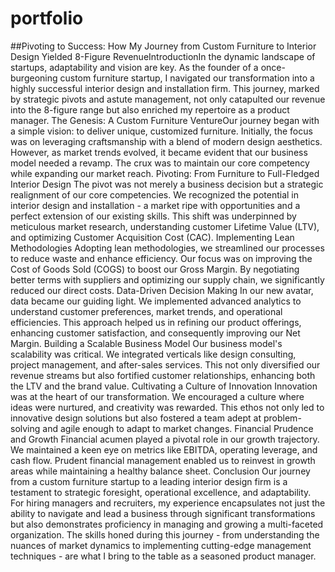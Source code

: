 # portfolio
##Pivoting to Success: How My Journey from Custom Furniture to Interior Design Yielded 8-Figure RevenueIntroductionIn the dynamic landscape of startups, adaptability and vision are key. As the founder of a once-burgeoning custom furniture startup, I navigated our transformation into a highly successful interior design and installation firm. This journey, marked by strategic pivots and astute management, not only catapulted our revenue into the 8-figure range but also enriched my repertoire as a product manager.
The Genesis: A Custom Furniture VentureOur journey began with a simple vision: to deliver unique, customized furniture. Initially, the focus was on leveraging craftsmanship with a blend of modern design aesthetics. However, as market trends evolved, it became evident that our business model needed a revamp. The crux was to maintain our core competency while expanding our market reach.
Pivoting: From Furniture to Full-Fledged Interior Design
The pivot was not merely a business decision but a strategic realignment of our core competencies. We recognized the potential in interior design and installation - a market ripe with opportunities and a perfect extension of our existing skills. This shift was underpinned by meticulous market research, understanding customer Lifetime Value (LTV), and optimizing Customer Acquisition Cost (CAC).
Implementing Lean Methodologies
Adopting lean methodologies, we streamlined our processes to reduce waste and enhance efficiency. Our focus was on improving the Cost of Goods Sold (COGS) to boost our Gross Margin. By negotiating better terms with suppliers and optimizing our supply chain, we significantly reduced our direct costs.
Data-Driven Decision Making
In our new avatar, data became our guiding light. We implemented advanced analytics to understand customer preferences, market trends, and operational efficiencies. This approach helped us in refining our product offerings, enhancing customer satisfaction, and consequently improving our Net Margin.
Building a Scalable Business Model
Our business model's scalability was critical. We integrated verticals like design consulting, project management, and after-sales services. This not only diversified our revenue streams but also fortified customer relationships, enhancing both the LTV and the brand value.
Cultivating a Culture of Innovation
Innovation was at the heart of our transformation. We encouraged a culture where ideas were nurtured, and creativity was rewarded. This ethos not only led to innovative design solutions but also fostered a team adept at problem-solving and agile enough to adapt to market changes.
Financial Prudence and Growth
Financial acumen played a pivotal role in our growth trajectory. We maintained a keen eye on metrics like EBITDA, operating leverage, and cash flow. Prudent financial management enabled us to reinvest in growth areas while maintaining a healthy balance sheet.
Conclusion 
Our journey from a custom furniture startup to a leading interior design firm is a testament to strategic foresight, operational excellence, and adaptability. For hiring managers and recruiters, my experience encapsulates not just the ability to navigate and lead a business through significant transformations but also demonstrates proficiency in managing and growing a multi-faceted organization. The skills honed during this journey - from understanding the nuances of market dynamics to implementing cutting-edge management techniques - are what I bring to the table as a seasoned product manager.
